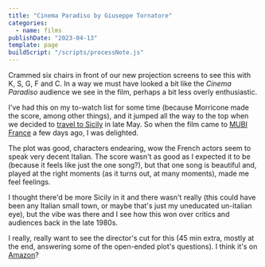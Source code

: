 ```yaml
---
title: "Cinema Paradiso by Giuseppe Tornatore"
categories:
  - name: films
publishDate: "2023-04-13"
template: page
buildScript: "/scripts/processNote.js"
---
```


Crammed six chairs in front of our new projection screens to see this with K, S, G, F and C. In a way we must have looked a bit like the _Cinema Paradiso_ audience we see in the film, perhaps a bit less overly enthusiastic.

I've had this on my to-watch list for some time (because Morricone made the score, among other things), and it jumped all the way to the top when we decided to [travel to Sicily](/notes/weeknote-5-spring-is-for-beginnings/) in late May. So when the film came to [MUBI France](https://mubi.com/films/cinema-paradiso) a few days ago, I was delighted.

The plot was good, characters endearing, wow the French actors seem to speak very decent Italian. The score wasn't as good as I expected it to be (because it feels like just the one song?), but that one song is beautiful and, played at the right moments (as it turns out, at many moments), made me feel feelings.

I thought there'd be more Sicily in it and there wasn't really (this could have been any Italian small town, or maybe that's just my uneducated un-italian eye), but the vibe was there and I see how this won over critics and audiences back in the late 1980s.

I really, really want to see the director's cut for this (45 min extra, mostly at the end, answering some of the open-ended plot's questions). I think it's on [Amazon](https://www.amazon.com/Cinema-Paradiso-Directors-Philippe-Noiret/dp/B087981HHJ)?
